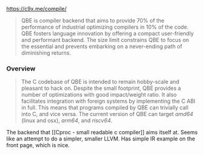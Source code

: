 https://c9x.me/compile/

> QBE is compiler backend that aims to provide 70% of the performance of industrial optimizing compilers in 10% of the code. QBE fosters language innovation by offering a compact user-friendly and performant backend. The size limit constrains QBE to focus on the essential and prevents embarking on a never-ending path of diminishing returns.

### Overview

> The C codebase of QBE is intended to remain hobby-scale and pleasant to hack on. Despite the small footprint, QBE provides a number of optimizations with good impact/weight ratio. It also facilitates integration with foreign systems by implementing the C ABI in full. This means that programs compiled by QBE can trivially call into C, and vice versa. The current version of QBE can target _amd64_ (linux and osx), _arm64_, and _riscv64_.

The backend that [[Cproc - small readable c compiler]] aims itself at. Seems like an attempt to do a simpler, smaller LLVM. Has simple IR example on the front page, which is nice.